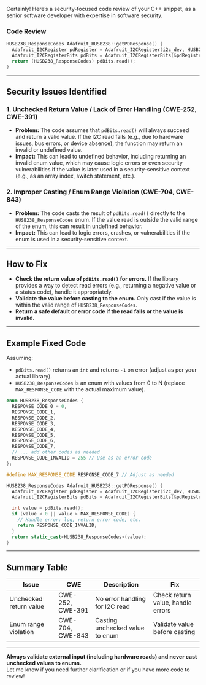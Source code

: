 Certainly! Here’s a security-focused code review of your C++ snippet, as a senior software developer with expertise in software security.

### Code Review

```cpp
HUSB238_ResponseCodes Adafruit_HUSB238::getPDResponse() {
  Adafruit_I2CRegister pdRegister = Adafruit_I2CRegister(i2c_dev, HUSB238_PD_STATUS1);
  Adafruit_I2CRegisterBits pdBits = Adafruit_I2CRegisterBits(&pdRegister, 3, 3);  // Bits 3-5
  return (HUSB238_ResponseCodes) pdBits.read();
}
```

---

## Security Issues Identified

### 1. **Unchecked Return Value / Lack of Error Handling (CWE-252, CWE-391)**
- **Problem:** The code assumes that `pdBits.read()` will always succeed and return a valid value. If the I2C read fails (e.g., due to hardware issues, bus errors, or device absence), the function may return an invalid or undefined value.
- **Impact:** This can lead to undefined behavior, including returning an invalid enum value, which may cause logic errors or even security vulnerabilities if the value is later used in a security-sensitive context (e.g., as an array index, switch statement, etc.).

### 2. **Improper Casting / Enum Range Violation (CWE-704, CWE-843)**
- **Problem:** The code casts the result of `pdBits.read()` directly to the `HUSB238_ResponseCodes` enum. If the value read is outside the valid range of the enum, this can result in undefined behavior.
- **Impact:** This can lead to logic errors, crashes, or vulnerabilities if the enum is used in a security-sensitive context.

---

## How to Fix

- **Check the return value of `pdBits.read()` for errors.** If the library provides a way to detect read errors (e.g., returning a negative value or a status code), handle it appropriately.
- **Validate the value before casting to the enum.** Only cast if the value is within the valid range of `HUSB238_ResponseCodes`.
- **Return a safe default or error code if the read fails or the value is invalid.**

---

## Example Fixed Code

Assuming:
- `pdBits.read()` returns an `int` and returns `-1` on error (adjust as per your actual library).
- `HUSB238_ResponseCodes` is an enum with values from 0 to N (replace `MAX_RESPONSE_CODE` with the actual maximum value).

```cpp
enum HUSB238_ResponseCodes {
  RESPONSE_CODE_0 = 0,
  RESPONSE_CODE_1,
  RESPONSE_CODE_2,
  RESPONSE_CODE_3,
  RESPONSE_CODE_4,
  RESPONSE_CODE_5,
  RESPONSE_CODE_6,
  RESPONSE_CODE_7,
  // ... add other codes as needed
  RESPONSE_CODE_INVALID = 255 // Use as an error code
};

#define MAX_RESPONSE_CODE RESPONSE_CODE_7 // Adjust as needed

HUSB238_ResponseCodes Adafruit_HUSB238::getPDResponse() {
  Adafruit_I2CRegister pdRegister = Adafruit_I2CRegister(i2c_dev, HUSB238_PD_STATUS1);
  Adafruit_I2CRegisterBits pdBits = Adafruit_I2CRegisterBits(&pdRegister, 3, 3);  // Bits 3-5

  int value = pdBits.read();
  if (value < 0 || value > MAX_RESPONSE_CODE) {
    // Handle error: log, return error code, etc.
    return RESPONSE_CODE_INVALID;
  }
  return static_cast<HUSB238_ResponseCodes>(value);
}
```

---

## Summary Table

| Issue | CWE | Description | Fix |
|-------|-----|-------------|-----|
| Unchecked return value | CWE-252, CWE-391 | No error handling for I2C read | Check return value, handle errors |
| Enum range violation | CWE-704, CWE-843 | Casting unchecked value to enum | Validate value before casting |

---

**Always validate external input (including hardware reads) and never cast unchecked values to enums.**  
Let me know if you need further clarification or if you have more code to review!